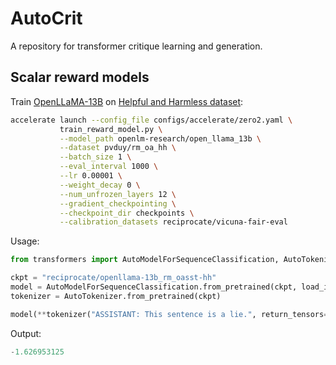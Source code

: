 # AutoCrit
A repository for transformer critique learning and generation.

## Scalar reward models
Train [OpenLLaMA-13B](https://github.com/openlm-research/open_llama) on [Helpful and Harmless dataset](https://github.com/anthropics/hh-rlhf):

```bash
accelerate launch --config_file configs/accelerate/zero2.yaml \
           train_reward_model.py \
           --model_path openlm-research/open_llama_13b \
           --dataset pvduy/rm_oa_hh \
           --batch_size 1 \
           --eval_interval 1000 \
           --lr 0.00001 \
           --weight_decay 0 \
           --num_unfrozen_layers 12 \
           --gradient_checkpointing \
           --checkpoint_dir checkpoints \
           --calibration_datasets reciprocate/vicuna-fair-eval
```

Usage:
```python
from transformers import AutoModelForSequenceClassification, AutoTokenizer

ckpt = "reciprocate/openllama-13b_rm_oasst-hh"
model = AutoModelForSequenceClassification.from_pretrained(ckpt, load_in_4bit=True)
tokenizer = AutoTokenizer.from_pretrained(ckpt)

model(**tokenizer("ASSISTANT: This sentence is a lie.", return_tensors="pt"))[0].item()
```

Output:
```python
-1.626953125
```
